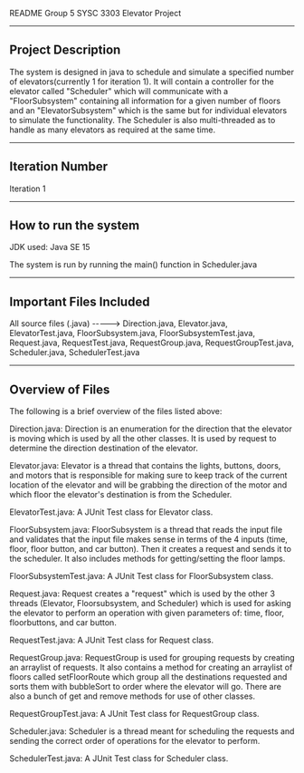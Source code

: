 README
Group 5 SYSC 3303 Elevator Project

---------------------
Project Description
---------------------

The system is designed in java to schedule and simulate a specified number of elevators(currently 1 for iteration 1). It will contain a controller for the elevator called "Scheduler" which will communicate with a "FloorSubsystem" containing all information
for a given number of floors and an "ElevatorSubsystem" which is the same but for individual elevators to simulate the functionality. The Scheduler is also multi-threaded as to handle as many elevators as required at the same
time.


---------------------
Iteration Number
---------------------

Iteration 1


-----------------------
How to run the system
-----------------------

JDK used: Java SE 15

The system is run by running the main() function in Scheduler.java


----------------
Important Files Included
----------------

All source files (.java) -----> Direction.java, Elevator.java, ElevatorTest.java, FloorSubsystem.java, FloorSubsystemTest.java, Request.java, RequestTest.java, RequestGroup.java, RequestGroupTest.java, Scheduler.java, SchedulerTest.java

-------------------
Overview of Files
-------------------

The following is a brief overview of the files listed above:

Direction.java:		Direction is an enumeration for the direction that the elevator is moving which is used by all the other classes. It is used by request to determine the direction destination of the elevator.

Elevator.java:		Elevator is a thread that contains the lights, buttons, doors, and motors that is responsible for making sure to keep track of the current location of the elevator and will be grabbing the direction of the motor and which floor the elevator's destination is from the Scheduler.

ElevatorTest.java:    A JUnit Test class for Elevator class.

FloorSubsystem.java:    FloorSubsystem is a thread that reads the input file and validates that the input file makes sense in terms of the 4 inputs (time, floor, floor button, and car button). Then it creates a request and sends it to the scheduler. It also includes methods for getting/setting the floor lamps.

FloorSubsystemTest.java:    A JUnit Test class for FloorSubsystem class.

Request.java:		Request creates a "request" which is used by the other 3 threads (Elevator, Floorsubsystem, and Scheduler) which is used for asking the elevator to perform an operation with given parameters of: time, floor, floorbuttons, and car button.

RequestTest.java:    A JUnit Test class for Request class.

RequestGroup.java:	RequestGroup is used for grouping requests by creating an arraylist of requests. It also contains a method for creating an arraylist of floors called setFloorRoute which group all the destinations requested and sorts them with bubbleSort to order where the elevator will go. There are also a bunch of get and remove methods for use of other classes.


RequestGroupTest.java:    A JUnit Test class for RequestGroup class.

Scheduler.java:	Scheduler is a thread meant for scheduling the requests and sending the correct order of operations for the elevator to perform.

SchedulerTest.java:    A JUnit Test class for Scheduler class.

